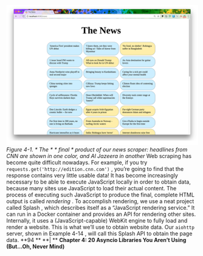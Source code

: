 
![page_105_0](images/page_105_0.png)
 *Figure 4-1. * *The* * * *final* * product of our news scraper: headlines from CNN are shown in one* *color, and Al Jazeera in another* Web scraping has become quite difficult nowadays. For example, if you try `requests.get('http://edition.cnn.com')` , you’re going to find that the response contains very little usable data! It has become increasingly necessary to be able to execute JavaScript locally in order to obtain data, because many sites use JavaScript to load their actual content. The process of executing such JavaScript to produce the final, complete HTML output is called  *rendering* . To accomplish rendering, we use a neat project called  Splash , which describes itself as a “JavaScript rendering service.” It can run in a  Docker  container and provides an API for rendering other sites. Internally, it uses a (JavaScript-capable) WebKit engine to fully load and render a website. This is what we’ll use to obtain website data. Our `aiohttp`  server, shown in  Example 4-14 , will call this Splash API to obtain the page data. **94 ** **| ** **Chapter 4: 20 Asyncio Libraries You Aren’t Using (But…Oh, Never Mind)**